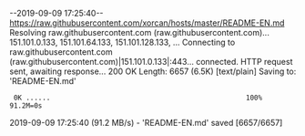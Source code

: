 --2019-09-09 17:25:40--  https://raw.githubusercontent.com/xorcan/hosts/master/README-EN.md
Resolving raw.githubusercontent.com (raw.githubusercontent.com)... 151.101.0.133, 151.101.64.133, 151.101.128.133, ...
Connecting to raw.githubusercontent.com (raw.githubusercontent.com)|151.101.0.133|:443... connected.
HTTP request sent, awaiting response... 200 OK
Length: 6657 (6.5K) [text/plain]
Saving to: 'README-EN.md'

     0K ......                                                100% 91.2M=0s

2019-09-09 17:25:40 (91.2 MB/s) - 'README-EN.md' saved [6657/6657]

